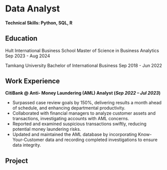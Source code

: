 # Data Analyst

#### Technical Skills: Python, SQL, R

## Education
Hult International Business School Master of Science in Business Analytics	   Sep 2023 - Aug 2024

Tamkang University Bachelor of International Business   Sep 2018 - Jun 2022
 			        		
## Work Experience
**CitiBank  @ Anti- Money Laundering (AML) Analyst (_Sep 2022 – Jul 2023_)**
- Surpassed case review goals by 150%, delivering results a month ahead of schedule, and enhancing departmental productivity.
- Collaborated with financial managers to analyze customer assets and transactions, investigating accounts with AML concerns.
-	Reported and examined suspicious transactions swiftly, reducing potential money laundering risks.
-	Updated and maintained the AML database by incorporating Know-Your-Customer data and recording completed investigations to ensure data integrity.

 ## Project
 
